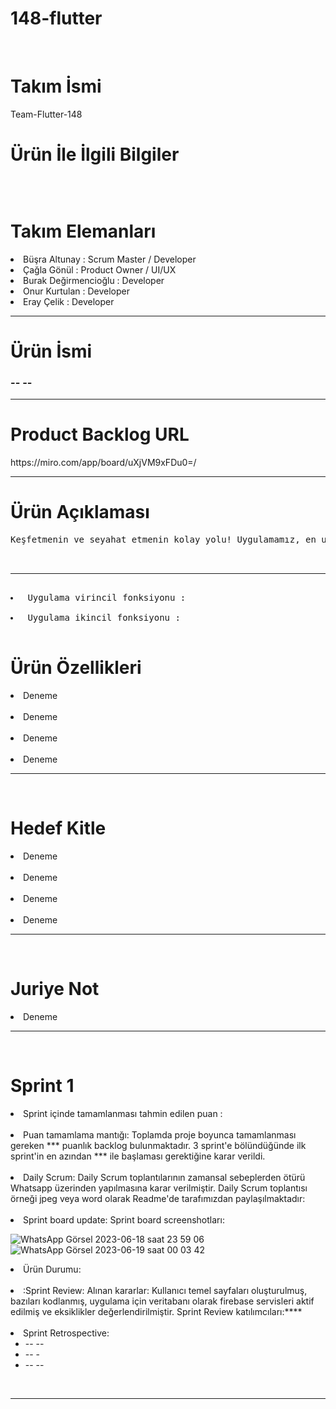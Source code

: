 # 148-flutter
<br>
<h1>Takım İsmi</h1>
Team-Flutter-148
<br>
<h2> </h2>
<h1>Ürün İle İlgili Bilgiler</h1>
<pre>
</pre>


<br>
<h1>Takım Elemanları</h1>

  <li> Büşra Altunay : Scrum Master / Developer</li>
  <li> Çağla Gönül   :  Product Owner / UI/UX</li>
  <li> Burak Değirmencioğlu : Developer</li>
  <li> Onur Kurtulan : Developer</li>
  <li> Eray Çelik : Developer</li>
<hr />

<h1>Ürün İsmi</h1>
<h3>--  --</h3>
<hr>
<h1>Product Backlog URL</h1>
<!-- Links -->
https://miro.com/app/board/uXjVM9xFDu0=/
<hr>
<h1>Ürün Açıklaması</h1>
<pre>
Keşfetmenin ve seyahat etmenin kolay yolu! Uygulamamız, en ucuz uçak biletlerini bulmanıza ve diğer seyahat severlerle deneyimlerinizi paylaşmanıza yardımcı olan bir sosyal medya platformudur. Anlık bildirimlerle en düşük fiyatları takip edin, favori destinasyonlarınızı kaydedin ve dünyayı keşfetme tutkunuzu gerçekleştirin!
<br> <hr>
<li> Uygulama virincil fonksiyonu : </li>
<li> Uygulama ikincil fonksiyonu :  </li>
</pre>
</hr>

<h1>Ürün Özellikleri</h1>
<li>Deneme
 <br> </br>
<li>Deneme
 <br> </br>
<li>Deneme
 <br> </br>
<li>Deneme
   <hr>
  <br>
  
<h1>Hedef Kitle</h1>  
  <li>Deneme
 <br> </br>
<li>Deneme
 <br> </br>
<li>Deneme
 <br> </br>
<li>Deneme
  <hr>
<br>
<h1>Juriye Not</h1>
  <li>Deneme
    <hr>
   <br>
 <h1>Sprint 1</h1>
 <li>Sprint içinde tamamlanması tahmin edilen puan : 
  <br> </br>
<li>Puan tamamlama mantığı: Toplamda proje boyunca tamamlanması gereken *** puanlık backlog bulunmaktadır. 3 sprint'e bölündüğünde ilk sprint'in en azından *** ile başlaması gerektiğine karar verildi.
  <br> </br>
<li>Daily Scrum: Daily Scrum toplantılarının zamansal sebeplerden ötürü Whatsapp üzerinden yapılmasına karar verilmiştir. Daily Scrum toplantısı örneği jpeg veya word olarak Readme'de tarafımızdan paylaşılmaktadır:
  <br> </br>
<li>Sprint board update: Sprint board screenshotları:
  <br>
  <!--- image -->

 
  ![WhatsApp Görsel 2023-06-18 saat 23 59 06](https://github.com/busraltunay/148-flutter/assets/77733418/a117466a-4b91-4596-aa2c-3c603852b917)
  ![WhatsApp Görsel 2023-06-19 saat 00 03 42](https://github.com/busraltunay/148-flutter/assets/77733418/e2366d64-718f-48a6-8944-87c0f407991c)


<li>Ürün Durumu:
  <br> </br>
  
<li>:Sprint Review: Alınan kararlar: Kullanıcı temel sayfaları oluşturulmuş, bazıları kodlanmış,  uygulama için veritabanı olarak firebase servisleri aktif edilmiş ve eksiklikler değerlendirilmiştir. Sprint Review katılımcıları:****
  <br></br>
  
<li>Sprint Retrospective:
  <ul>
  <li>-- --</li>
  <li>-- -</li>
  <li>-- --</li>
  </ul>
  <br>
  <hr>
 
